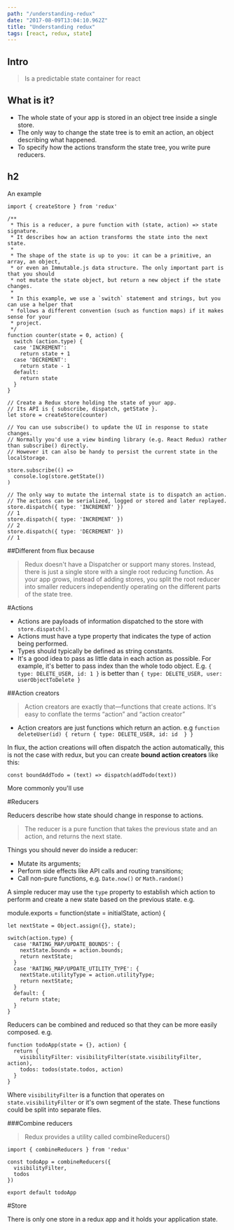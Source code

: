 ```yaml
---
path: "/understanding-redux"
date: "2017-08-09T13:04:10.962Z"
title: "Understanding redux"
tags: [react, redux, state]
---
```


## Intro
>Is a predictable state container for react

## What is it?

- The whole state of your app is stored in an object tree inside a single store.
- The only way to change the state tree is to emit an action, an object describing what happened.
- To specify how the actions transform the state tree, you write pure reducers.

## h2

An example

    import { createStore } from 'redux'

    /**
     * This is a reducer, a pure function with (state, action) => state signature.
     * It describes how an action transforms the state into the next state.
     *
     * The shape of the state is up to you: it can be a primitive, an array, an object,
     * or even an Immutable.js data structure. The only important part is that you should
     * not mutate the state object, but return a new object if the state changes.
     *
     * In this example, we use a `switch` statement and strings, but you can use a helper that
     * follows a different convention (such as function maps) if it makes sense for your
     * project.
     */
    function counter(state = 0, action) {
      switch (action.type) {
      case 'INCREMENT':
        return state + 1
      case 'DECREMENT':
        return state - 1
      default:
        return state
      }
    }

    // Create a Redux store holding the state of your app.
    // Its API is { subscribe, dispatch, getState }.
    let store = createStore(counter)

    // You can use subscribe() to update the UI in response to state changes.
    // Normally you'd use a view binding library (e.g. React Redux) rather than subscribe() directly.
    // However it can also be handy to persist the current state in the localStorage.

    store.subscribe(() =>
      console.log(store.getState())
    )

    // The only way to mutate the internal state is to dispatch an action.
    // The actions can be serialized, logged or stored and later replayed.
    store.dispatch({ type: 'INCREMENT' })
    // 1
    store.dispatch({ type: 'INCREMENT' })
    // 2
    store.dispatch({ type: 'DECREMENT' })
    // 1

##Different from flux because
> Redux doesn't have a Dispatcher or support many stores. Instead, there is just a single store with a single root reducing function. As your app grows, instead of adding stores, you split the root reducer into smaller reducers independently operating on the different parts of the state tree.

#Actions
 - Actions are payloads of information dispatched to the store with `store.dispatch()`.
 - Actions must have a type property that indicates the type of action being performed.
 - Types should typically be defined as string constants.
 - It's a good idea to pass as little data in each action as possible. For example, it's better to pass index than the whole todo object.  E.g.
`{ type: DELETE_USER, id: 1 }` is better than
`{ type: DELETE_USER, user: userObjectToDelete }`

##Action creators
> Action creators are exactly that—functions that create actions. It's easy to conflate the terms “action” and “action creator”

- Action creators are just functions which return an action.
	e.g `function deleteUser(id) { return { type: DELETE_USER, id: id  } }`

In flux, the action creations will often dispatch the action automatically, this is not the case with redux, but you can create **bound action creators** like this:

`const boundAddTodo = (text) => dispatch(addTodo(text))`

More commonly you'll use

#Reducers

Reducers describe how state should change in response to actions.

> The reducer is a pure function that takes the previous state and an action, and returns the next state.

Things you should never do inside a reducer:

- Mutate its arguments;
- Perform side effects like API calls and routing transitions;
- Call non-pure functions, e.g. `Date.now()` or `Math.random()`

A simple reducer may use the `type` property to establish which action to perform and create a new state based on the previous state. e.g.

module.exports = function(state = initialState, action) {

    let nextState = Object.assign({}, state);

    switch(action.type) {
      case 'RATING_MAP/UPDATE_BOUNDS': {
        nextState.bounds = action.bounds;
        return nextState;
      }
      case 'RATING_MAP/UPDATE_UTILITY_TYPE': {
        nextState.utilityType = action.utilityType;
        return nextState;
      }
      default: {
        return state;
      }
    }

Reducers can be combined and reduced so that they can be more easily composed. e.g.

    function todoApp(state = {}, action) {
      return {
        visibilityFilter: visibilityFilter(state.visibilityFilter, action),
        todos: todos(state.todos, action)
      }
    }

Where `visibilityFilter` is a function that operates on `state.visibilityFilter` or it's own segment of the state. These functions could be split into separate files.

###Combine reducers

> Redux provides a utility called combineReducers()

    import { combineReducers } from 'redux'

    const todoApp = combineReducers({
      visibilityFilter,
      todos
    })

    export default todoApp

#Store

There is only one store in a redux app and it holds your application state.






